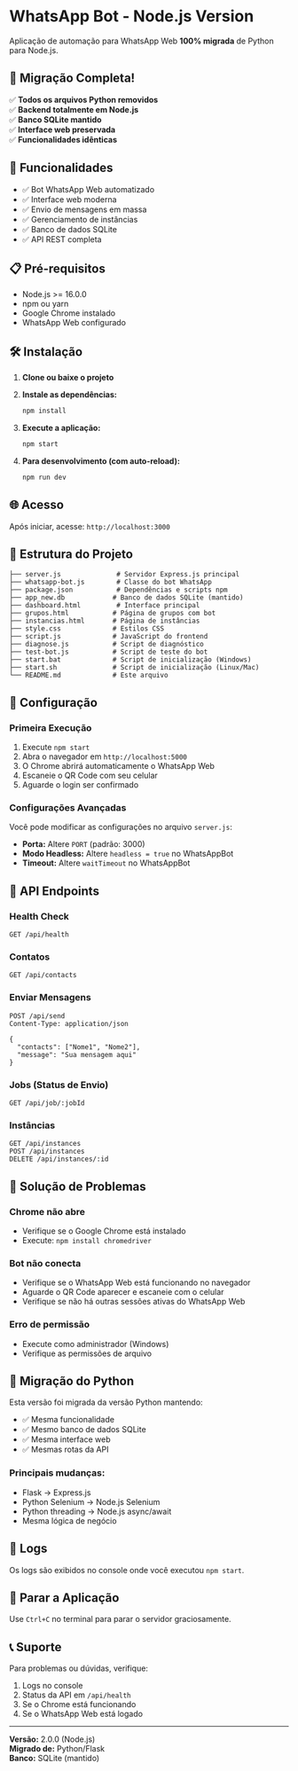 # WhatsApp Bot - Node.js Version

Aplicação de automação para WhatsApp Web **100% migrada** de Python para Node.js.

## 🎉 Migração Completa!

✅ **Todos os arquivos Python removidos**  
✅ **Backend totalmente em Node.js**  
✅ **Banco SQLite mantido**  
✅ **Interface web preservada**  
✅ **Funcionalidades idênticas**

## 🚀 Funcionalidades

- ✅ Bot WhatsApp Web automatizado
- ✅ Interface web moderna
- ✅ Envio de mensagens em massa
- ✅ Gerenciamento de instâncias
- ✅ Banco de dados SQLite
- ✅ API REST completa

## 📋 Pré-requisitos

- Node.js >= 16.0.0
- npm ou yarn
- Google Chrome instalado
- WhatsApp Web configurado

## 🛠️ Instalação

1. **Clone ou baixe o projeto**
2. **Instale as dependências:**
   ```bash
   npm install
   ```

3. **Execute a aplicação:**
   ```bash
   npm start
   ```

4. **Para desenvolvimento (com auto-reload):**
   ```bash
   npm run dev
   ```

## 🌐 Acesso

Após iniciar, acesse: `http://localhost:3000`

## 📁 Estrutura do Projeto

```
├── server.js              # Servidor Express.js principal
├── whatsapp-bot.js        # Classe do bot WhatsApp
├── package.json           # Dependências e scripts npm
├── app_new.db            # Banco de dados SQLite (mantido)
├── dashboard.html         # Interface principal
├── grupos.html           # Página de grupos com bot
├── instancias.html       # Página de instâncias
├── style.css             # Estilos CSS
├── script.js             # JavaScript do frontend
├── diagnose.js           # Script de diagnóstico
├── test-bot.js           # Script de teste do bot
├── start.bat             # Script de inicialização (Windows)
├── start.sh              # Script de inicialização (Linux/Mac)
└── README.md             # Este arquivo
```

## 🔧 Configuração

### Primeira Execução

1. Execute `npm start`
2. Abra o navegador em `http://localhost:5000`
3. O Chrome abrirá automaticamente o WhatsApp Web
4. Escaneie o QR Code com seu celular
5. Aguarde o login ser confirmado

### Configurações Avançadas

Você pode modificar as configurações no arquivo `server.js`:

- **Porta:** Altere `PORT` (padrão: 3000)
- **Modo Headless:** Altere `headless = true` no WhatsAppBot
- **Timeout:** Altere `waitTimeout` no WhatsAppBot

## 📡 API Endpoints

### Health Check
```
GET /api/health
```

### Contatos
```
GET /api/contacts
```

### Enviar Mensagens
```
POST /api/send
Content-Type: application/json

{
  "contacts": ["Nome1", "Nome2"],
  "message": "Sua mensagem aqui"
}
```

### Jobs (Status de Envio)
```
GET /api/job/:jobId
```

### Instâncias
```
GET /api/instances
POST /api/instances
DELETE /api/instances/:id
```

## 🚨 Solução de Problemas

### Chrome não abre
- Verifique se o Google Chrome está instalado
- Execute: `npm install chromedriver`

### Bot não conecta
- Verifique se o WhatsApp Web está funcionando no navegador
- Aguarde o QR Code aparecer e escaneie com o celular
- Verifique se não há outras sessões ativas do WhatsApp Web

### Erro de permissão
- Execute como administrador (Windows)
- Verifique as permissões de arquivo

## 🔄 Migração do Python

Esta versão foi migrada da versão Python mantendo:
- ✅ Mesma funcionalidade
- ✅ Mesmo banco de dados SQLite
- ✅ Mesma interface web
- ✅ Mesmas rotas da API

### Principais mudanças:
- Flask → Express.js
- Python Selenium → Node.js Selenium
- Python threading → Node.js async/await
- Mesma lógica de negócio

## 📝 Logs

Os logs são exibidos no console onde você executou `npm start`.

## 🛑 Parar a Aplicação

Use `Ctrl+C` no terminal para parar o servidor graciosamente.

## 📞 Suporte

Para problemas ou dúvidas, verifique:
1. Logs no console
2. Status da API em `/api/health`
3. Se o Chrome está funcionando
4. Se o WhatsApp Web está logado

---

**Versão:** 2.0.0 (Node.js)  
**Migrado de:** Python/Flask  
**Banco:** SQLite (mantido)
